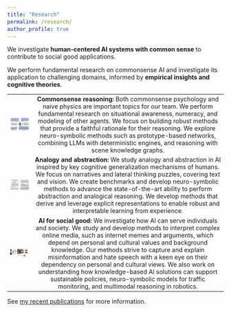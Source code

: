 ```yaml
---
title: "Research"
permalink: /research/
author_profile: true
---
```


We investigate **human-centered AI systems with common sense** to contribute to social good applications.

We perform fundamental research on commonsense AI and investigate its application to challenging domains, informed by **empirical insights and cognitive theories**.

<table style="border-collapse: collapse; border: none; table-layout: fixed ; width: 100%;">
<tr style="border: none;">
  <td style="text-align: center; border: none">
      <img style="width:500px" src="../images/argument.png">
  </td>
  <td style="text-align: center; border: none">
      <b>Commonsense reasoning:</b> Both commonsense psychology and naive physics are important topics for our team. We perform fundamental research on situational awareness, numeracy, and modeling of other agents. We focus on building robust methods that provide a faithful rationale for their reasoning. We explore neuro-symbolic methods such as prototype-based networks, combining LLMs with deterministic engines, and reasoning with scene knowledge graphs. 
  </td>
</tr>
<tr style="border: none;">
  <td style="text-align: center; border: none">
      <img style="width:500px" src="../images/aa.png">
  </td>
  <td style="text-align: center; border: none">
  <b>Analogy and abstraction:</b> We study analogy and abstraction in AI inspired by key cognitive generalization mechanisms of humans. We focus on narratives and lateral thinking puzzles, covering text and vision. We create benchmarks and develop neuro-symbolic methods to advance the state-of-the-art ability to perform abstraction and analogical reasoning. We develop methods that derive and leverage explicit representations to enable robust and interpretable learning from experience.
  </td>
</tr>
<tr style="border: none;">
  <td style="text-align: center; border: none">
      <img style="width:500px" src="../images/memes.png">
  </td>
  <td style="text-align: center; border: none">
  <b>AI for social good:</b> We investigate how AI can serve individuals and society. We study and develop methods to interpret complex online media, such as internet memes and arguments, which depend on personal and cultural values and background knowledge. Our methods strive to capture and explain misinformation and hate speech with a keen eye on their dependency on personal and cultural views. We also work on understanding how knowledge-based AI solutions can support sustainable policies, neuro-symbolic models for traffic monitoring, and multimodal reasoning in robotics.
  </td>
</tr>
</table>



See [my recent publications](https://www.ilievski.info/publications/) for more information.
